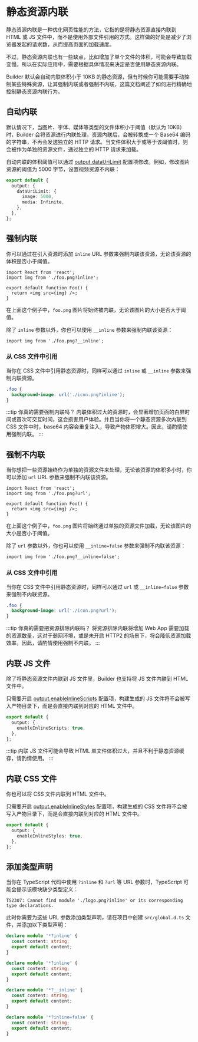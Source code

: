 # 静态资源内联

静态资源内联是一种优化网页性能的方法，它指的是将静态资源直接内联到 HTML 或 JS 文件中，而不是使用外部文件引用的方式。这样做的好处是减少了浏览器发起的请求数，从而提高页面的加载速度。

不过，静态资源内联也有一些缺点，比如增加了单个文件的体积，可能会导致加载变慢。所以在实际应用中，需要根据具体情况来决定是否使用静态资源内联。

Builder 默认会自动内联体积小于 10KB 的静态资源，但有时候你可能需要手动控制某些特殊资源，让其强制内联或者强制不内联，这篇文档阐述了如何进行精确地控制静态资源内联行为。

## 自动内联

默认情况下，当图片、字体、媒体等类型的文件体积小于阈值（默认为 10KB）时，Builder 会将资源进行内联处理，资源内联后，会被转换成一个 Base64 编码的字符串，不再会发送独立的 HTTP 请求。当文件体积大于或等于该阈值时，则会被作为单独的资源文件，通过独立的 HTTP 请求来加载。

自动内联的体积阈值可以通过 [output.dataUriLimit](/zh/api/config-output.html#output-dataurilimit) 配置项修改。例如，修改图片资源的阈值为 5000 字节，设置视频资源不内联：

```ts
export default {
  output: {
    dataUriLimit: {
      image: 5000,
      media: Infinite,
    },
  },
};
```

## 强制内联

你可以通过在引入资源时添加 `inline` URL 参数来强制内联该资源，无论该资源的体积是否小于阈值。

```tsx
import React from 'react';
import img from './foo.png?inline';

export default function Foo() {
  return <img src={img} />;
}
```

在上面这个例子中，`foo.png` 图片将始终被内联，无论该图片的大小是否大于阈值。

除了 `inline` 参数以外，你也可以使用 `__inline` 参数来强制内联该资源：

```tsx
import img from './foo.png?__inline';
```

### 从 CSS 文件中引用

当你在 CSS 文件中引用静态资源时，同样可以通过 `inline` 或 `__inline` 参数来强制内联资源。

```css
.foo {
  background-image: url('./icon.png?inline');
}
```

:::tip 你真的需要强制内联吗？
内联体积过大的资源时，会显著增加页面的白屏时间或首次可交互时间，这会损害用户体验。并且当你将一个静态资源多次内联到 CSS 文件中时，base64 内容会重复注入，导致产物体积增大。因此，请酌情使用强制内联。
:::

## 强制不内联

当你想把一些资源始终作为单独的资源文件来处理，无论该资源的体积多小时，你可以添加 `url` URL 参数来强制不内联该资源。

```tsx
import React from 'react';
import img from './foo.png?url';

export default function Foo() {
  return <img src={img} />;
}
```

在上面这个例子中，`foo.png` 图片将始终通过单独的资源文件加载，无论该图片的大小是否小于阈值。

除了 `url` 参数以外，你也可以使用 `__inline=false` 参数来强制不内联该资源：

```tsx
import img from './foo.png?__inline=false';
```

### 从 CSS 文件中引用

当你在 CSS 文件中引用静态资源时，同样可以通过 `url` 或 `__inline=false` 参数来强制不内联资源。

```css
.foo {
  background-image: url('./icon.png?url');
}
```

:::tip 你真的需要把资源排除内联吗？
将资源排除内联将增加 Web App 需要加载的资源数量，这对于弱网环境，或是未开启 HTTP2 的场景下，将会降低资源加载效率，因此，请酌情使用强制不内联。
:::

## 内联 JS 文件

除了将静态资源文件内联到 JS 文件里，Builder 也支持将 JS 文件内联到 HTML 文件中。

只需要开启 [output.enableInlineScripts](/zh/api/config-output.html#output-enableinlinescripts) 配置项，构建生成的 JS 文件将不会被写入产物目录下，而是会直接内联到对应的 HTML 文件中。

```ts
export default {
  output: {
    enableInlineScripts: true,
  },
};
```

:::tip
内联 JS 文件可能会导致 HTML 单文件体积过大，并且不利于静态资源缓存，请酌情使用。
:::

## 内联 CSS 文件

你也可以将 CSS 文件内联到 HTML 文件中。

只需要开启 [output.enableInlineStyles](/zh/api/config-output.html#output-enableinlinestyles) 配置项，构建生成的 CSS 文件将不会被写入产物目录下，而是会直接内联到对应的 HTML 文件中。

```ts
export default {
  output: {
    enableInlineStyles: true,
  },
};
```

## 添加类型声明

当你在 TypeScript 代码中使用 `?inline` 和 `?url` 等 URL 参数时，TypeScript 可能会提示该模块缺少类型定义：

```
TS2307: Cannot find module './logo.png?inline' or its corresponding type declarations.
```

此时你需要为这些 URL 参数添加类型声明，请在项目中创建 `src/global.d.ts` 文件，并添加以下类型声明：

```ts
declare module '*?inline' {
  const content: string;
  export default content;
}

declare module '*?inline' {
  const content: string;
  export default content;
}

declare module '*?__inline' {
  const content: string;
  export default content;
}

declare module '*?inline=false' {
  const content: string;
  export default content;
}
```
